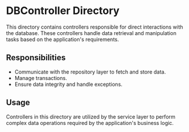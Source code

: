 # DBController Directory

This directory contains controllers responsible for direct interactions with the database. These controllers handle data retrieval and manipulation tasks based on the application's requirements.

## Responsibilities
- Communicate with the repository layer to fetch and store data.
- Manage transactions.
- Ensure data integrity and handle exceptions.

## Usage
Controllers in this directory are utilized by the service layer to perform complex data operations required by the application's business logic.
